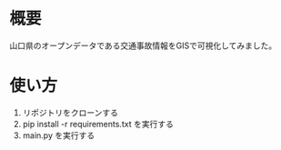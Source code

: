 # 概要
山口県のオープンデータである交通事故情報をGISで可視化してみました。

# 使い方
1. リポジトリをクローンする
2. pip install -r requirements.txt を実行する
3. main.py を実行する